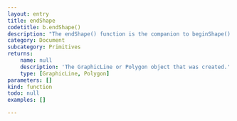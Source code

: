 ```yaml
---
layout: entry
title: endShape
codetitle: b.endShape()
description: "The endShape() function is the companion to beginShape() and may only be called\nafter beginShape()."
category: Document
subcategory: Primitives
returns:
    name: null
    description: 'The GraphicLine or Polygon object that was created.'
    type: [GraphicLine, Polygon]
parameters: []
kind: function
todo: null
examples: []

---
```


